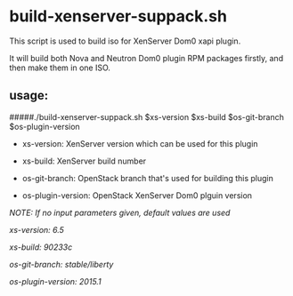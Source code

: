 # build-xenserver-suppack.sh

This script is used to build iso for XenServer Dom0 xapi plugin.

It will build both Nova and Neutron Dom0 plugin RPM packages firstly,
and then make them in one ISO.


## usage:

#####./build-xenserver-suppack.sh $xs-version $xs-build $os-git-branch $os-plugin-version

* xs-version: XenServer version which can be used for this plugin

* xs-build: XenServer build number

* os-git-branch: OpenStack branch that's used for building this plugin

* os-plugin-version: OpenStack XenServer Dom0 plguin version



*NOTE: If no input parameters given, default values are used*

*xs-version: 6.5*

*xs-build: 90233c*

*os-git-branch: stable/liberty*

*os-plugin-version: 2015.1*


